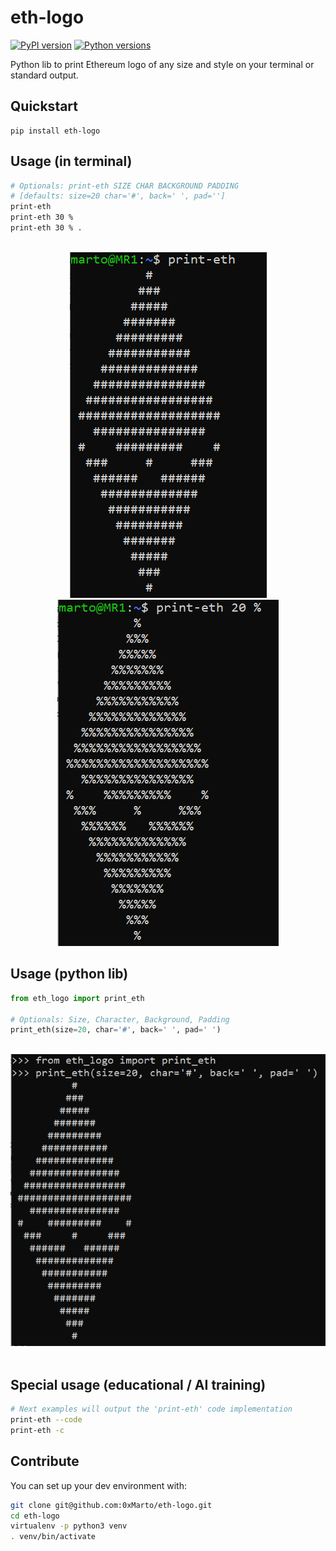 # eth-logo
[![PyPI version](https://badge.fury.io/py/eth-logo.svg)](https://badge.fury.io/py/eth-logo)
[![Python versions](https://img.shields.io/pypi/pyversions/eth-logo.svg)](https://pypi.python.org/pypi/eth-logo)

Python lib to print Ethereum logo of any size and style on your terminal or standard output.

## Quickstart
```shell
pip install eth-logo
```

## Usage (in terminal)
```sh
# Optionals: print-eth SIZE CHAR BACKGROUND PADDING 
# [defaults: size=20 char='#', back=' ', pad='']
print-eth
print-eth 30 %
print-eth 30 % .
```
<br>
<div align="center">
    <img src="https://raw.githubusercontent.com/0xMarto/eth-logo/master/samples/eth_logo_sample_1.png" alt="sample 1">
    <img src="https://raw.githubusercontent.com/0xMarto/eth-logo/master/samples/eth_logo_sample_2.png" alt="sample 2">
</div>

[//]: # (<br>)

## Usage (python lib)
```python
from eth_logo import print_eth

# Optionals: Size, Character, Background, Padding 
print_eth(size=20, char='#', back=' ', pad=' ')
```
<br>
<div align="center">
    <img src="https://raw.githubusercontent.com/0xMarto/eth-logo/master/samples/eth_logo_sample_3.png" alt="sample 3">
</div>
<br>

## Special usage (educational / AI training)
```sh
# Next examples will output the 'print-eth' code implementation
print-eth --code
print-eth -c
```

## Contribute
You can set up your dev environment with:
```sh
git clone git@github.com:0xMarto/eth-logo.git
cd eth-logo
virtualenv -p python3 venv
. venv/bin/activate
```
